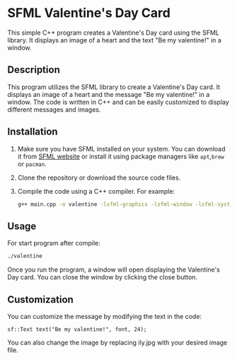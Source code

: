 # SFML Valentine's Day Card

This simple C++ program creates a Valentine's Day card using the SFML library. It displays an image of a heart and the text "Be my valentine!" in a window.

## Description

This program utilizes the SFML library to create a Valentine's Day card. It displays an image of a heart and the message "Be my valentine!" in a window. The code is written in C++ and can be easily customized to display different messages and images.

## Installation

1. Make sure you have SFML installed on your system. You can download it from [SFML website](https://www.sfml-dev.org/download.php) or install it using package managers like `apt`,`brew` or `pacman`.

2. Clone the repository or download the source code files.

3. Compile the code using a C++ compiler. For example:

   ```bash
   g++ main.cpp -o valentine -lsfml-graphics -lsfml-window -lsfml-system
   ```
## Usage
For start program after compile:

   ```bash
   ./valentine
   ```
Once you run the program, a window will open displaying the Valentine's Day card. You can close the window by clicking the close button.
## Customization
You can customize the message by modifying the text in the code:

`sf::Text text("Be my valentine!", font, 24);`

You can also change the image by replacing ily.jpg with your desired image file.


